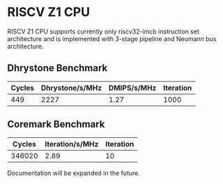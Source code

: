 # RISCV Z1 CPU #

RISCV Z1 CPU supports currently only riscv32-imcb instruction set architecture and is implemented with 3-stage pipeline and Neumann bus architecture.

## Dhrystone Benchmark ##
| Cycles | Dhrystone/s/MHz | DMIPS/s/MHz | Iteration |
| ------ | --------------- | ----------- | --------- |
|    449 |            2227 |        1.27 |      1000 |

## Coremark Benchmark ##
| Cycles | Iteration/s/MHz | Iteration |
| ------ | --------------- | --------- |
| 346020 |            2.89 |        10 |

Documentation will be expanded in the future.
